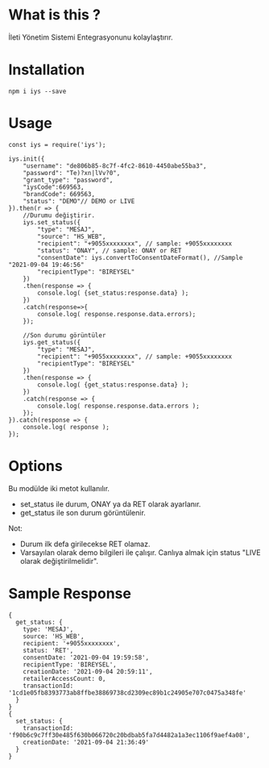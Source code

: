 
# What is this ?
İleti Yönetim Sistemi Entegrasyonunu kolaylaştırır.


# Installation
```
npm i iys --save
```

# Usage
```
const iys = require('iys');

iys.init({
    "username": "de806b85-8c7f-4fc2-8610-4450abe55ba3",
    "password": "Te)?xn|lVv?0",
    "grant_type": "password",
    "iysCode":669563,
    "brandCode": 669563,
    "status": "DEMO"// DEMO or LIVE
}).then(r => {
    //Durumu değiştirir.
    iys.set_status({
        "type": "MESAJ",
        "source": "HS_WEB",
        "recipient": "+9055xxxxxxxx", // sample: +9055xxxxxxxx
        "status": "ONAY", // sample: ONAY or RET
        "consentDate": iys.convertToConsentDateFormat(), //Sample "2021-09-04 19:46:56"
        "recipientType": "BIREYSEL"
    })
    .then(response => {
        console.log( {set_status:response.data} );
    })
    .catch(response=>{
        console.log( response.response.data.errors);
    });

    //Son durumu görüntüler
    iys.get_status({
        "type": "MESAJ",
        "recipient": "+9055xxxxxxxx", // sample: +9055xxxxxxxx
        "recipientType": "BIREYSEL"
    }) 
    .then(response => {
        console.log( {get_status:response.data} );
    })
    .catch(response => {
        console.log( response.response.data.errors );
    });
}).catch(response => {
    console.log( response );
});
```



# Options

Bu modülde iki metot kullanılır.

* set_status ile durum, ONAY ya da RET olarak ayarlanır.
* get_status ile son durum görüntülenir.


Not: 
* Durum ilk defa girilecekse RET olamaz.
* Varsayılan olarak demo bilgileri ile çalışır. Canlıya almak için status "LIVE olarak değiştirilmelidir".


# Sample Response
```
{
  get_status: {
    type: 'MESAJ',
    source: 'HS_WEB',
    recipient: '+9055xxxxxxxx',
    status: 'RET',
    consentDate: '2021-09-04 19:59:58',
    recipientType: 'BIREYSEL',
    creationDate: '2021-09-04 20:59:11',
    retailerAccessCount: 0,
    transactionId: '1cd1e05fb8393773ab8ffbe38869738cd2309ec89b1c24905e707c0475a348fe'
  }
}
{
  set_status: {
    transactionId: 'f90b6c9c7ff30e485f630b066720c20bdbab5fa7d4482a1a3ec1106f9aef4a08',
    creationDate: '2021-09-04 21:36:49'
  }
}
```
